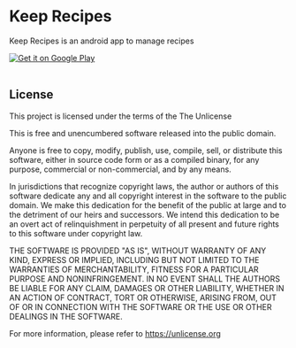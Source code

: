 # Keep Recipes

Keep Recipes is an android app to manage recipes

<a href='https://play.google.com/store/apps/details?id=com.keeprecipes.android&pcampaignid=pcampaignidMKT-Other-global-all-co-prtnr-py-PartBadge-Mar2515-1'><img alt='Get it on Google Play' src='https://play.google.com/intl/en_us/badges/static/images/badges/en_badge_web_generic.png'/></a>

<img src="https://github.com/bwakessa/Keep-Recipe/blob/main/docs/home.jpg?raw=true" alt="app screenshot" width="741" height="1,587.6" />
<img src="https://github.com/bwakessa/Keep-Recipe/blob/main/docs/recipe_detail.jpg?raw=true" alt="app screenshot" width="741" height="1,587.6" />

## License
This project is licensed under the terms of the The Unlicense

This is free and unencumbered software released into the public domain.

Anyone is free to copy, modify, publish, use, compile, sell, or
distribute this software, either in source code form or as a compiled
binary, for any purpose, commercial or non-commercial, and by any
means.

In jurisdictions that recognize copyright laws, the author or authors
of this software dedicate any and all copyright interest in the
software to the public domain. We make this dedication for the benefit
of the public at large and to the detriment of our heirs and
successors. We intend this dedication to be an overt act of
relinquishment in perpetuity of all present and future rights to this
software under copyright law.

THE SOFTWARE IS PROVIDED "AS IS", WITHOUT WARRANTY OF ANY KIND,
EXPRESS OR IMPLIED, INCLUDING BUT NOT LIMITED TO THE WARRANTIES OF
MERCHANTABILITY, FITNESS FOR A PARTICULAR PURPOSE AND NONINFRINGEMENT.
IN NO EVENT SHALL THE AUTHORS BE LIABLE FOR ANY CLAIM, DAMAGES OR
OTHER LIABILITY, WHETHER IN AN ACTION OF CONTRACT, TORT OR OTHERWISE,
ARISING FROM, OUT OF OR IN CONNECTION WITH THE SOFTWARE OR THE USE OR
OTHER DEALINGS IN THE SOFTWARE.

For more information, please refer to <https://unlicense.org>